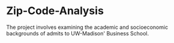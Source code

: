 # Zip-Code-Analysis
The project involves examining the academic and socioeconomic backgrounds of admits to UW-Madison' Business School. 
